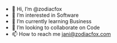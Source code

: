 - 👋 Hi, I’m @zodiacfox
- 👀 I’m interested in Software
- 🌱 I’m currently learning Business
- 💞️ I’m looking to collaborate on Code
- 📫 How to reach me jani@zodiacfox.com

<!---
zodiacfox/zodiacfox is a ✨ special ✨ repository because its `README.md` (this file) appears on your GitHub profile.
You can click the Preview link to take a look at your changes.
--->
